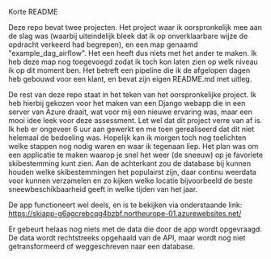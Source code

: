 Korte README

Deze repo bevat twee projecten. Het project waar ik oorspronkelijk mee aan de slag was (waarbij uiteindelijk bleek dat ik op onverklaarbare wijze de opdracht verkeerd had begrepen), en een map genaamd "example_dag_airflow". Het een heeft dus niets met het ander te maken. Ik heb deze map nog toegevoegd zodat ik toch kon laten zien op welk niveau ik op dit moment ben. Het betreft een pipeline die ik de afgelopen dagen heb gebouwd voor een klant, en bevat zijn eigen README.md met uitleg.

De rest van deze repo staat in het teken van het oorspronkelijke project. Ik heb hierbij gekozen voor het maken van een Django webapp die in een server van Azure draait, wat voor mij een nieuwe ervaring was, maar een mooi idee leek voor deze assessment. Let wel dat dit project verre van af is. Ik heb er ongeveer 6 uur aan gewerkt en me toen gerealiseerd dat dit niet helemaal de bedoeling was. Hopelijk kan ik morgen toch nog toelichten welke stappen nog nodig waren en waar ik tegenaan liep. Het plan was om een applicatie te maken waarop je snel het weer (de sneeuw) op je favoriete skibestemming kunt zien. Aan de achterkant zou de database bij kunnen houden welke skibestemmingen het populairst zijn, daar continu weerdata voor kunnen verzamelen en zo kijken welke locatie bijvoorbeeld de beste sneewbeschikbaarheid geeft in welke tijden van het jaar.

De app functioneert wel deels, en is te bekijken via onderstaande link:
https://skiapp-g6agcrebcqg4bzbf.northeurope-01.azurewebsites.net/

Er gebeurt helaas nog niets met de data die door de app wordt opgevraagd. De data wordt rechtstreeks opgehaald van de API, maar wordt nog niet getransformeerd of weggeschreven naar een database.